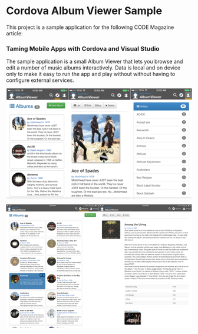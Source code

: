 # Cordova Album Viewer Sample

This project is a sample application for the following CODE Magazine article:

### Taming Mobile Apps with Cordova and Visual Studio

The sample application is a small Album Viewer that lets you browse and edit a number of music albums interactively. Data is local and on device only to make it easy to run the app and play without without having to configure external services.

![](AlbumViewer.png)

![](AlbumViewerIPad.png)
